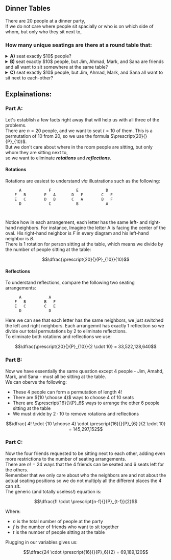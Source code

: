 ## Dinner Tables
There are $20$ people at a dinner party,  
If we do not care where people sit spacially or who is on which side of whom, but only who they sit next to,  
### How many unique seatings are there at a round table that:
  <details><summary><b>A)</b> seat exactly $10$ people?</summary>33,522,128,640</details>
  <details><summary><b>B)</b> seat exactly $10$ people, but Jim, Ahmad, Mark, and Sana are friends and all want to sit somewhere at the same table?</summary>145,297,152</details>
  <details><summary><b>C)</b> seat exactly $10$ people, but Jim, Ahmad, Mark, and Sana all want to sit next to each-other?</summary>69,189,120</details>
  
## Explainations:


### Part A:
Let's establish a few facts right away that will help us with all three of the problems.  
There are $n=20$ people, and we want to seat $t=10$ of them.  This is a permutation of $10$ from $20$, so we use the formula $\prescript{20}{}{P}_{10}$.  
But we don't care about where in the room people are sitting, but only whom they are sitting next to,  
so we want to eliminate ***rotations*** and ***reflections***.  
#### Rotations
Rotations are easiest to understand *via* illustrations such as the following:

  
```
      A            F           E            D
    F   B        E   A       D   F        C   E
    E   C        D   B       C   A        B   F
      D            C           B            A

  
```
Notice how in each arrangement, each letter has the same left- and right-hand neighbors.  For instance, Imagine the letter A is facing the center of the oval.  His right-hand neighbor is $F$ in every diagram and his left-hand neighbor is $B$.  
There is $1$ rotation for person sitting at the table, which means we divide by the number of people sitting at the table:
```math
\dfrac{\prescript{20}{}{P}_{10}}{10}
```

#### Reflections
To understand reflections, compare the following two seating arrangements:
```
      A            A           
    F   B        B   F    
    E   C        C   E       
      D            D           
```
Here we can see that each letter has the same neighbors, we just switched the left and right neighbors.  Each arrangemnt has exactly $1$ reflection so we divide our total permutations by $2$ to eliminate reflections.  
To eliminate both rotations and reflections we use:
```math
\dfrac{\prescript{20}{}{P}_{10}}{2 \cdot 10} = 33,522,128,640
```
### Part B:
Now we have essentially the same question except $4$ people - Jim, Amahd, Mark, and Sana - must all be sitting at the table.  
We can oberve the following:  
  * These $4$ people can form a permutation of length $4!$
  * There are ${10 \choose 4}$ ways to choose $4$ of $10$ seats
  * There are $\prescript{16}{}{P}_6$ ways to arrange the other $6$ people sitting at the table
  * We must divide by $2 \cdot 10$ to remove rotations and reflections

    
```math
\dfrac{ 4! \cdot {10 \choose 4} \cdot \prescript{16}{}{P}_{6} }{2 \cdot 10} = 145,297,152
```

### Part C:
Now the four friends requested to be sitting next to each other, adding even more restrictions to the number of seating arrangements.  
There are $n! = 24$ ways that the $4$ friends can be seated and $6$ seats left for the others.  
Remember that we only care about who the neighbors are and not about the actual seating positions so we do not multiply all the different places the $4$ can sit.  
The generic (and totally useless!) equation is:

```math
\dfrac{f! \cdot \prescript{n-f}{}{P}_{t-f}}{2}
```
Where:
  * $n$ is the total number of people at the party
  * $f$ is the number of friends who want to sit together
  * $t$ is the number of people sitting at the table
    
Plugging in our variables gives us:
```math
\dfrac{24 \cdot \prescript{16}{}{P}_6}{2} = 69,189,120
```
  
